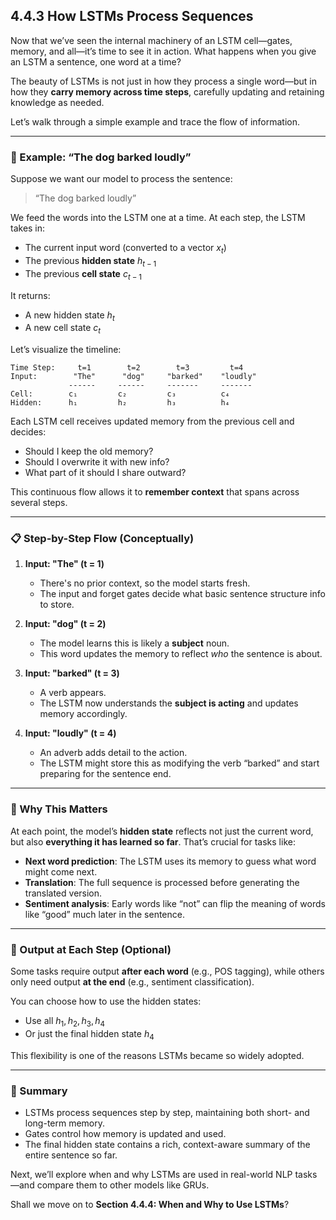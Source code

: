 
## **4.4.3 How LSTMs Process Sequences**

Now that we’ve seen the internal machinery of an LSTM cell—gates, memory, and all—it’s time to see it in action. What happens when you give an LSTM a sentence, one word at a time?

The beauty of LSTMs is not just in how they process a single word—but in how they **carry memory across time steps**, carefully updating and retaining knowledge as needed.

Let’s walk through a simple example and trace the flow of information.

---

### 🧪 Example: “The dog barked loudly”

Suppose we want our model to process the sentence:

> “The dog barked loudly”

We feed the words into the LSTM one at a time. At each step, the LSTM takes in:

* The current input word (converted to a vector $x_t$)
* The previous **hidden state** $h_{t-1}$
* The previous **cell state** $c_{t-1}$

It returns:

* A new hidden state $h_t$
* A new cell state $c_t$

Let’s visualize the timeline:

```
Time Step:     t=1        t=2        t=3         t=4
Input:        "The"      "dog"     "barked"    "loudly"
             ------     ------     -------     -------
Cell:        c₁         c₂         c₃          c₄
Hidden:      h₁         h₂         h₃          h₄
```

Each LSTM cell receives updated memory from the previous cell and decides:

* Should I keep the old memory?
* Should I overwrite it with new info?
* What part of it should I share outward?

This continuous flow allows it to **remember context** that spans across several steps.

---

### 📋 Step-by-Step Flow (Conceptually)

1. **Input: "The" (t = 1)**

   * There's no prior context, so the model starts fresh.
   * The input and forget gates decide what basic sentence structure info to store.

2. **Input: "dog" (t = 2)**

   * The model learns this is likely a **subject** noun.
   * This word updates the memory to reflect *who* the sentence is about.

3. **Input: "barked" (t = 3)**

   * A verb appears.
   * The LSTM now understands the **subject is acting** and updates memory accordingly.

4. **Input: "loudly" (t = 4)**

   * An adverb adds detail to the action.
   * The LSTM might store this as modifying the verb “barked” and start preparing for the sentence end.

---

### 🧠 Why This Matters

At each point, the model’s **hidden state** reflects not just the current word, but also **everything it has learned so far**. That’s crucial for tasks like:

* **Next word prediction**: The LSTM uses its memory to guess what word might come next.
* **Translation**: The full sequence is processed before generating the translated version.
* **Sentiment analysis**: Early words like “not” can flip the meaning of words like “good” much later in the sentence.

---

### 🧮 Output at Each Step (Optional)

Some tasks require output **after each word** (e.g., POS tagging), while others only need output **at the end** (e.g., sentiment classification).

You can choose how to use the hidden states:

* Use all $h_1, h_2, h_3, h_4$
* Or just the final hidden state $h_4$

This flexibility is one of the reasons LSTMs became so widely adopted.

---

### 🧩 Summary

* LSTMs process sequences step by step, maintaining both short- and long-term memory.
* Gates control how memory is updated and used.
* The final hidden state contains a rich, context-aware summary of the entire sentence so far.

Next, we’ll explore when and why LSTMs are used in real-world NLP tasks—and compare them to other models like GRUs.

Shall we move on to **Section 4.4.4: When and Why to Use LSTMs**?
